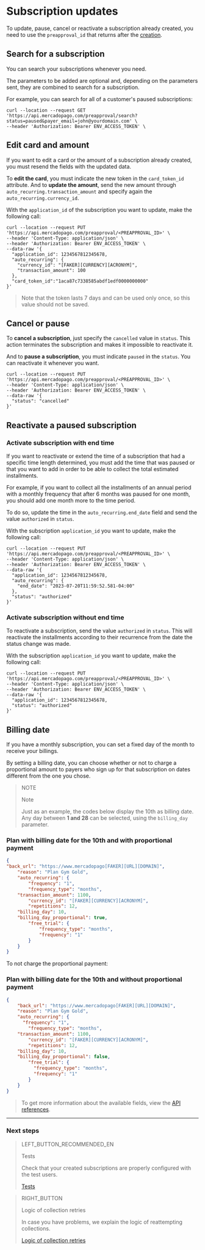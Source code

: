 # Subscription updates

To update, pause, cancel or reactivate a subscription already created, you need to use the `preapproval_id` that returns after the [creation](https://www.mercadopago[FAKER][URL][DOMAIN]/developers/en/guides/online-payments/subscriptions/introduction). 

## Search for a subscription

You can search your subscriptions whenever you need. 

The parameters to be added are optional and, depending on the parameters sent, they are combined to search for a subscription. 

For example, you can search for all of a customer's paused subscriptions: 

```curl
curl --location --request GET 'https://api.mercadopago.com/preapproval/search?status=paused&payer_email=john@yourdomain.com' \
--header 'Authorization: Bearer ENV_ACCESS_TOKEN' \
```


## Edit card and amount

If you want to edit a card or the amount of a subscription already created, you must resend the fields with the updated data. 

To __edit the card__, you must indicate the new token in the `card_token_id` attribute. And to __update the amount__, send the new amount through `auto_recurring.transaction_amount` and specify again the `auto_recurring.currency_id`.

With the `application_id` of the subscription you want to update, make the following call: 

```curl
curl --location --request PUT 'https://api.mercadopago.com/preapproval/<PREAPPROVAL_ID>' \
--header 'Content-Type: application/json' \
--header 'Authorization: Bearer ENV_ACCESS_TOKEN' \
--data-raw '{
  "application_id": 1234567812345678,
  "auto_recurring": {
    "currency_id": "[FAKER][CURRENCY][ACRONYM]",
    "transaction_amount": 100
  },
  "card_token_id":"1aca87c7338585abdf1edf0000000000"
}'
```

>Note that the token lasts 7 days and can be used only once, so this value should not be saved.

## Cancel or pause

To __cancel a subscription__, just specify the `cancelled` value in `status`. This action terminates the subscription and makes it impossible to reactivate it.

And to __pause a subscription__, you must indicate `paused` in the `status`. You can reactivate it whenever you want.  

```curl
curl --location --request PUT 'https://api.mercadopago.com/preapproval/<PREAPPROVAL_ID>' \
--header 'Content-Type: application/json' \
--header 'Authorization: Bearer ENV_ACCESS_TOKEN' \
--data-raw '{
  "status": "cancelled"
}'
```

## Reactivate a paused subscription

### Activate subscription with end time

If you want to reactivate or extend the time of a subscription that had a specific time length determined, you must add the time that was paused or that you want to add in order to be able to collect the total estimated installments. 

For example, if you want to collect all the installments of an annual period with a monthly frequency that after 6 months was paused for one month, you should add one month more to the time period.

To do so, update the time in the `auto_recurring.end_date` field and send the value `authorized` in `status`.

With the subscription `application_id` you want to update, make the following call: 

```curl
curl --location --request PUT 'https://api.mercadopago.com/preapproval/<PREAPPROVAL_ID>' \
--header 'Content-Type: application/json' \
--header 'Authorization: Bearer ENV_ACCESS_TOKEN' \
--data-raw '{
  "application_id": 1234567812345678,
  "auto_recurring": {
    "end_date": "2023-07-20T11:59:52.581-04:00"
  },
  "status": "authorized"
}'
```

### Activate subscription without end time

To reactivate a subscription, send the value `authorized` in `status`. This will reactivate the installments according to their recurrence from the date the status change was made.

With the subscription `application_id` you want to update, make the following call: 

```curl
curl --location --request PUT 'https://api.mercadopago.com/preapproval/<PREAPPROVAL_ID>' \
--header 'Content-Type: application/json' \
--header 'Authorization: Bearer ENV_ACCESS_TOKEN' \
--data-raw '{
  "application_id": 1234567812345678,
  "status": "authorized"
}'
```

## Billing date

If you have a monthly subscription, you can set a fixed day of the month to receive your billings. 

By setting a billing date, you can choose whether or not to charge a proportional amount to payers who sign up for that subscription on dates different from the one you chose.

> NOTE
> 
> Note
> 
> Just as an example, the codes below display the 10th as billing date. Any day between __1 and 28__ can be selected, using the `billing_day` parameter.

### Plan with billing date for the 10th and with proportional payment

```json
{
"back_url": "https://www.mercadopago[FAKER][URL][DOMAIN]",
	"reason": "Plan Gym Gold",
	"auto_recurring": {
		"frequency": "1",
		"frequency_type": "months",
    "transaction_amount": 1100,
		"currency_id": "[FAKER][CURRENCY][ACRONYM]",
		"repetitions": 12,
    "billing_day": 10,
    "billing_day_proportional": true,
		"free_trial": {
			"frequency_type": "months",
			"frequency": "1"
		}
	}
}
```

To not charge the proportional payment: 

### Plan with billing date for the 10th and without proportional payment

```json
{
	"back_url": "https://www.mercadopago[FAKER][URL][DOMAIN]",
	"reason": "Plan Gym Gold",
	"auto_recurring": {
	  "frequency": "1",
		"frequency_type": "months",
    "transaction_amount": 1100,
		"currency_id": "[FAKER][CURRENCY][ACRONYM]",
		"repetitions": 12,
    "billing_day": 10,
    "billing_day_proportional": false,
		"free_trial": {
		  "frequency_type": "months",
		  "frequency": "1"
		}
	}
}
```

> To get more information about the available fields, view the [API references](https://www.mercadopago[FAKER][URL][DOMAIN]/developers/en/reference/subscriptions/_preapproval/post).


------------
### Next steps

> LEFT_BUTTON_RECOMMENDED_EN
>
> Tests
>
> Check that your created subscriptions are properly configured with the test users.  
>
> [Tests](https://www.mercadopago[FAKER][URL][DOMAIN]/developers/en/guides/online-payments/subscriptions/testing)


> RIGHT_BUTTON
>
> Logic of collection retries
>
> In case you have problems, we explain the logic of reattempting collections.
>
> [Logic of collection retries](https://www.mercadopago[FAKER][URL][DOMAIN]/developers/en/guides/online-payments/subscriptions/payment-retry)
